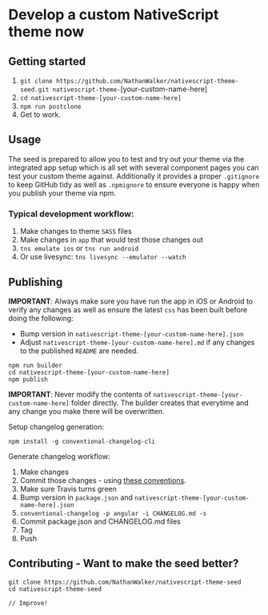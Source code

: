 # Develop a custom NativeScript theme now 

## Getting started

1. `git clone https://github.com/NathanWalker/nativescript-theme-seed.git nativescript-theme-`[your-custom-name-here]
3. `cd nativescript-theme-[your-custom-name-here]`
4. `npm run postclone`
5. Get to work.

## Usage

The seed is prepared to allow you to test and try out your theme via the integrated app setup which is all set with several component pages you can test your custom theme against.
Additionally it provides a proper `.gitignore` to keep GitHub tidy as well as `.npmignore` to ensure everyone is happy when you publish your theme via npm.

### Typical development workflow:

1. Make changes to theme `SASS` files 
2. Make changes in `app` that would test those changes out
3. `tns emulate ios` or `tns run android`
4. Or use livesync: `tns livesync --emulator --watch`

## Publishing

**IMPORTANT**: Always make sure you have run the app in iOS or Android to verify any changes as well as ensure the latest `css` has been built before doing the following:

* Bump version in `nativescript-theme-[your-custom-name-here].json`
* Adjust `nativescript-theme-[your-custom-name-here].md` if any changes to the published `README` are needed.

```
npm run builder
cd nativescript-theme-[your-custom-name-here]
npm publish
```

**IMPORTANT**: Never modify the contents of `nativescript-theme-[your-custom-name-here]` folder directly. The builder creates that everytime and any change you make there will be overwritten.

Setup changelog generation:

```
npm install -g conventional-changelog-cli
```

Generate changelog workflow:

1. Make changes
2. Commit those changes - using [these conventions](https://gist.github.com/stephenparish/9941e89d80e2bc58a153).
3. Make sure Travis turns green
4. Bump version in `package.json` and `nativescript-theme-[your-custom-name-here].json`
5. `conventional-changelog -p angular -i CHANGELOG.md -s`
6. Commit package.json and CHANGELOG.md files
7. Tag
8. Push

## Contributing - Want to make the seed better?

```
git clone https://github.com/NathanWalker/nativescript-theme-seed
cd nativescript-theme-seed

// Improve!
```

